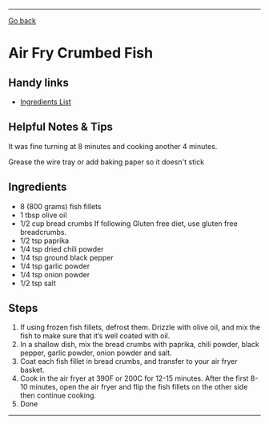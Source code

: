 ---
[Go back](/cook_book/)

# Air Fry Crumbed Fish

## Handy links

- [Ingredients List](https://littlesunnykitchen.com/air-fryer-fish/)

## Helpful Notes & Tips

It was fine turning at 8 minutes and cooking another 4 minutes. 

Grease the wire tray or add baking paper so it doesn't stick

## Ingredients

- 8 (800 grams) fish fillets
- 1 tbsp olive oil
- 1/2 cup bread crumbs If following Gluten free diet, use gluten free breadcrumbs.
- 1/2 tsp paprika
- 1/4 tsp dried chili powder
- 1/4 tsp ground black pepper
- 1/4 tsp garlic powder
- 1/4 tsp onion powder
- 1/2 tsp salt

## Steps

1. If using frozen fish fillets, defrost them. Drizzle with olive oil, and mix the fish to make sure that it’s well coated with oil.
2. In a shallow dish, mix the bread crumbs with paprika, chili powder, black pepper, garlic powder, onion powder and salt.
3. Coat each fish fillet in bread crumbs, and transfer to your air fryer basket.
4. Cook in the air fryer at 390F or 200C for 12-15 minutes. After the first 8-10 minutes, open the air fryer and flip the fish fillets on the other side then continue cooking.
5. Done

* * *
